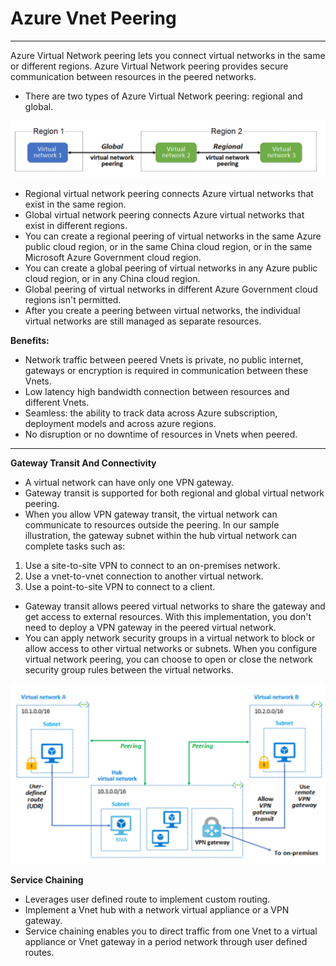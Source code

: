 # Azure Vnet Peering

---

Azure Virtual Network peering lets you connect virtual networks in the same or different regions. Azure Virtual Network peering provides secure communication between resources in the peered networks.

* There are two types of Azure Virtual Network peering: regional and global.


![Diag](https://github.com/Sakshi95Si/Cloud-Infra-Security/blob/main/Azure%20Networking/peer.png)


* Regional virtual network peering connects Azure virtual networks that exist in the same region.  
* Global virtual network peering connects Azure virtual networks that exist in different regions.  
* You can create a regional peering of virtual networks in the same Azure public cloud region, or in the same China cloud region, or in the same Microsoft Azure Government cloud region.  
* You can create a global peering of virtual networks in any Azure public cloud region, or in any China cloud region.  
* Global peering of virtual networks in different Azure Government cloud regions isn't permitted.  
* After you create a peering between virtual networks, the individual virtual networks are still managed as separate resources.

**Benefits:**

* Network traffic between peered Vnets is private, no public internet, gateways or encryption is required in communication between these Vnets.  
* Low latency high bandwidth connection between resources and different Vnets.  
* Seamless: the ability to track data across Azure subscription, deployment models and across azure regions.  
* No disruption or no downtime of resources in Vnets when peered. 

---

**Gateway Transit And Connectivity**

* A virtual network can have only one VPN gateway.  
* Gateway transit is supported for both regional and global virtual network peering.  
* When you allow VPN gateway transit, the virtual network can communicate to resources outside the peering. In our sample illustration, the gateway subnet within the hub virtual network can complete tasks such as:  
1. Use a site-to-site VPN to connect to an on-premises network.  
2. Use a vnet-to-vnet connection to another virtual network.  
3. Use a point-to-site VPN to connect to a client.  
* Gateway transit allows peered virtual networks to share the gateway and get access to external resources. With this implementation, you don't need to deploy a VPN gateway in the peered virtual network.  
* You can apply network security groups in a virtual network to block or allow access to other virtual networks or subnets. When you configure virtual network peering, you can choose to open or close the network security group rules between the virtual networks.

![Diag](https://github.com/Sakshi95Si/Cloud-Infra-Security/blob/main/Azure%20Networking/gatewaytransit.png)

**Service Chaining**

* Leverages user defined route to implement custom routing.  
* Implement a Vnet hub with a network virtual appliance or a VPN gateway.  
* Service chaining enables you to direct traffic from one Vnet to a virtual appliance or Vnet gateway in a period network through user defined routes.

